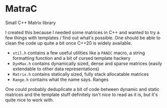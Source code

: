 # MatraC
Small C++ Matrix library

I created this because I needed some matrices in C++ and wanted to try a few things with templates / find out what's possible. One should be able to clean the code up quite a bit once C++20 is widely available.

* `util.h` contains a few useful utilities like a `PANIC` macro, a string formatting function and a bit of cursed template hackery
* `DynMax.h` contains dynamically sized, dense and sparse matrices (easily extendable to other data representations)
* `Matrix.h` contains statically sized, fully stack allocatable matrices
* `Range.h` contains what the name says. Ranges

One could probably deduplicate a bit of code between dynamic and static matrices and the template stuff definitely isn't nice to read as it is, but it's quite nice to work with.
